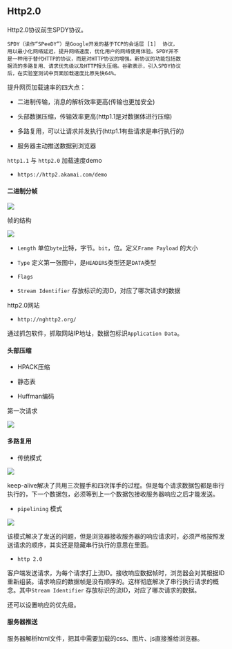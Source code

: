 ## Http2.0

#### 

Http2.0协议前生SPDY协议。

```
SPDY（读作“SPeeDY”）是Google开发的基于TCP的会话层 [1]  协议，
用以最小化网络延迟，提升网络速度，优化用户的网络使用体验。SPDY并不
是一种用于替代HTTP的协议，而是对HTTP协议的增强。新协议的功能包括数
据流的多路复用、请求优先级以及HTTP报头压缩。谷歌表示，引入SPDY协议
后，在实验室测试中页面加载速度比原先快64%。
```

提升网页加载速率的四大点：

* 二进制传输，消息的解析效率更高(传输也更加安全)

* 头部数据压缩，传输效率更高(http1.1是对数据体进行压缩)

* 多路复用，可以让请求并发执行(http1.1有些请求是串行执行的)

* 服务器主动推送数据到浏览器

`http1.1` 与 `http2.0` 加载速度demo

* `https://http2.akamai.com/demo`

#### 二进制分帧

![](https://img1.doubanio.com/view/photo/l/public/p2553296969.jpg)

帧的结构

![](https://img3.doubanio.com/view/photo/l/public/p2553297483.jpg)

* `Length` 单位`byte`比特，字节。`bit`，位。定义`Frame Payload` 的大小

* `Type` 定义第一张图中，是`HEADERS`类型还是`DATA`类型

* `Flags`

* `Stream Identifier` 存放标识的流ID，对应了哪次请求的数据

http2.0网站

* `http://nghttp2.org/`

通过抓包软件，抓取网站IP地址，数据包标识`Application Data`。

#### 头部压缩

* HPACK压缩

* 静态表

* Huffman编码

第一次请求

![](https://img1.doubanio.com/view/photo/l/public/p2553300269.jpg)


#### 多路复用

* 传统模式

![](https://img1.doubanio.com/view/photo/l/public/p2553302109.jpg)

keep-alive解决了共用三次握手和四次挥手的过程。但是每个请求数据包都是串行执行的，下一个数据包，必须等到上一个数据包接收服务器响应之后才能发送。

* `pipelining` 模式

![](https://img1.doubanio.com/view/photo/l/public/p2553302379.jpg)

该模式解决了发送的问题，但是浏览器接收服务器的响应请求时，必须严格按照发送请求的顺序，其实还是隐藏串行执行的意思在里面。

* `http 2.0`

客户端发送请求，为每个请求打上流ID。接收响应数据帧时，浏览器会对其根据ID重新组装。请求响应的数据帧是没有顺序的。这样彻底解决了串行执行请求的概念。其中`Stream Identifier` 存放标识的流ID，对应了哪次请求的数据。

还可以设置响应的优先级。

#### 服务器推送

服务器解析html文件，把其中需要加载的css、图片、js直接推给浏览器。

